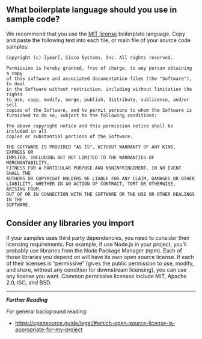 ## What boilerplate language should you use in sample code?

We recommend that you use the [MIT license](https://choosealicense.com/licenses/mit/) boilerplate language. Copy and paste the following text into each file, or main file of your source code samples:

```
Copyright (c) [year], Cisco Systems, Inc. All rights reserved.

Permission is hereby granted, free of charge, to any person obtaining a copy
of this software and associated documentation files (the "Software"), to deal
in the Software without restriction, including without limitation the rights
to use, copy, modify, merge, publish, distribute, sublicense, and/or sell
copies of the Software, and to permit persons to whom the Software is
furnished to do so, subject to the following conditions:

The above copyright notice and this permission notice shall be included in all
copies or substantial portions of the Software.

THE SOFTWARE IS PROVIDED "AS IS", WITHOUT WARRANTY OF ANY KIND, EXPRESS OR
IMPLIED, INCLUDING BUT NOT LIMITED TO THE WARRANTIES OF MERCHANTABILITY,
FITNESS FOR A PARTICULAR PURPOSE AND NONINFRINGEMENT. IN NO EVENT SHALL THE
AUTHORS OR COPYRIGHT HOLDERS BE LIABLE FOR ANY CLAIM, DAMAGES OR OTHER
LIABILITY, WHETHER IN AN ACTION OF CONTRACT, TORT OR OTHERWISE, ARISING FROM,
OUT OF OR IN CONNECTION WITH THE SOFTWARE OR THE USE OR OTHER DEALINGS IN THE
SOFTWARE.
```

## Consider any libraries you import

If your samples uses third party dependencies, you need to consider their licensing requirements. For example, if use Node.js in your project, you’ll probably use libraries from the Node Package Manager (npm). Each of those libraries you depend on will have its own open source license. If each of their licenses is “permissive” (gives the public permission to use, modify, and share, without any condition for downstream licensing), you can use any license you want. Common permissive licenses include MIT, Apache 2.0, ISC, and BSD.

***
**_Further Reading_**

For general background reading: 

  - https://opensource.guide/legal/#which-open-source-license-is-appropriate-for-my-project
